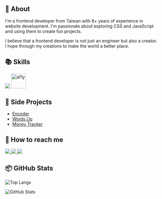 ## 👀 About

I'm a frontend developer from Taiwan with 8+ years of experience in website development. I'm passionate about exploring CSS and JavaScript and using them to create fun projects.

I believe that a frontend developer is not just an engineer but also a creator. I hope through my creations to make the world a better place.

## 📚 Skills

<img src="https://skillicons.dev/icons?i=html,css,scss,tailwind,js,ts,jquery,vue,nuxt,react,next,vite,webpack,gulp,jest&theme=dark" />

<img width="48" height="48" src="https://user-images.githubusercontent.com/17502097/160254832-13c12761-19df-4d57-ae09-c74f9eb90bdf.svg" title="a11y" />

## 🚀 Side Projects

- [Encoder](https://github.com/waveciou/Encoder)
- [Words Up](https://github.com/waveciou/WordsUp)
- [Money Tracker](https://github.com/waveciou/MoneyTracker)

## 🔗 How to reach me

<p>
  <a href="mailto:waveciou@gmail.com" title="waveciou@gmail.com">
    <img src="https://skillicons.dev/icons?i=gmail&theme=light" />
  </a>

  <a href="https://www.linkedin.com/in/waveciou" title="linkedin">
    <img src="https://skillicons.dev/icons?i=linkedin&theme=dark" />
  </a>

  <a href="https://codepen.io/waveciou" title="codepen">
    <img src="https://skillicons.dev/icons?i=codepen&theme=dark" />
  </a>
</p>

## 📦 GitHub Stats

![Top Langs](https://github-readme-stats.vercel.app/api/top-langs/?username=waveciou&layout=compact&theme=dark&title_color=FFFFFF&text_color=FFFFFF)

![GitHub Stats](https://github-readme-stats.vercel.app/api?username=waveciou&theme=dark&show_icons=true&icon_color=FFAA30&title_color=FFFFFF&text_color=FFFFFF&count_private=true)

